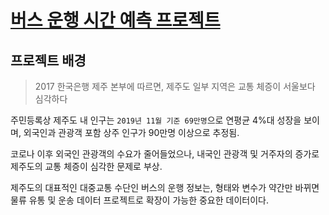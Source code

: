 # [버스 운행 시간 예측 프로젝트](https://dacon.io/edu/stage?projectId=1003&stageNumber=1)

## 프로젝트 배경
> 2017 한국은행 제주 본부에 따르면, 제주도 일부 지역은 교통 체증이 서울보다 심각하다

주민등록상 제주도 내 인구는 `2019년 11월 기준 69만명`으로 연평균 4%대 성장을 보이며, 외국인과 관광객 포함 상주 인구가 90만명 이상으로 추정됨.

코로나 이후 외국인 관광객의 수요가 줄어들었으나, 내국인 관광객 및 거주자의 증가로 제주도의 교통 체증이 심각한 문제로 부상.

제주도의 대표적인 대중교통 수단인 버스의 운행 정보는, 형태와 변수가 약간만 바뀌면 물류 유통 및 운송 데이터 프로젝트로 확장이 가능한 중요한 데이터이다.